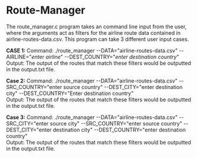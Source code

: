 # Route-Manager
The route_manager.c program takes an command line input from the user, where the arguments act as filters for the airline route data contained in airline-routes-data.csv. This program can take 3 different user input cases.

**CASE 1:**
  Command: ./route_manager --DATA="airline-routes-data.csv" --AIRLINE="*enter airline*" --DEST_COUNTRY="*enter destination country*"  
  Output: The output of the routes that match these filters would be outputted in the output.txt file.

**Case 2:**
  Command: ./route_manager --DATA="airline-routes-data.csv" --SRC_COUNTRY="enter source country" --DEST_CITY="enter destination city" --DEST_COUNTRY="Enter destination country"  
  Output: The output of the routes that match these filters would be outputted in the output.txt file.

**Case 3:**
  Command: ./route_manager --DATA="airline-routes-data.csv" --SRC_CITY="enter source city" --SRC_COUNTRY="enter source country" --DEST_CITY="enter destination city" --DEST_COUNTRY="enter destination country"  
  Output: The output of the routes that match these filters would be outputted in the output.txt file.


  
  
